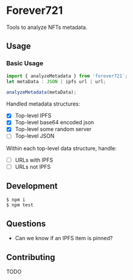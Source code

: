 # Forever721

Tools to analyze NFTs metadata.

## Usage

### Basic Usage

```js
import { analyzeMetadata } from 'forever721`;
let metaData : JSON | ipfs url | url;

analyzeMetadata(metaData);
```

Handled metadata structures:

- [x] Top-level IPFS
- [x] Top-level base64 encoded json
- [x] Top-level some random server
- [ ] Top-level JSON

Within each top-level data structure, handle:

- [ ] URLs with IPFS
- [ ] URLs not IPFS

## Development

```
$ npm i
$ npm test
```

## Questions

- Can we know if an IPFS item is pinned?

## Contributing

TODO
